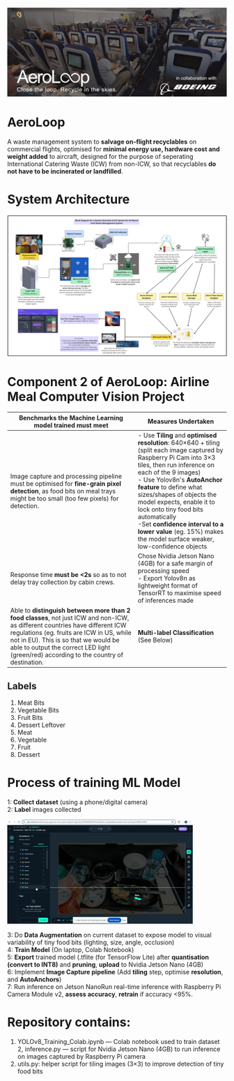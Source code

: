![Alt text](pictures/banner2.png)
# AeroLoop
A waste management system to **salvage on-flight recyclables** on commercial flights, optimised for **minimal energy use, hardware cost and weight added** to aircraft, designed for the purpose of seperating International Catering Waste (ICW) from non-ICW, so that recyclables **do not have to be incinerated or landfilled**.

# System Architecture
![Alt text](pictures/SystemArchitecture.png)


# Component 2 of AeroLoop: Airline Meal Computer Vision Project
| Benchmarks the Machine Learning model trained must meet | Measures Undertaken |
|--|--|
| Image capture and processing pipeline must be optimised for **fine-grain pixel detection**, as food bits on meal trays might be too small (too few pixels) for detection. | - Use **Tiling** and **optimised resolution**: 640×640 + tiling (split each image captured by Raspberry Pi Cam into 3×3 tiles, then run inference on each of the 9 images) <br> - Use Yolov8n's **AutoAnchor feature** to define what sizes/shapes of objects the model expects, enable it to lock onto tiny food bits automatically <br> -Set **confidence interval to a lower value** (eg. 15%) makes the model surface weaker, low-confidence objects <br>
| Response time **must be <2s** so as to not delay tray collection by cabin crews. | Chose Nvidia Jetson Nano (4GB) for a safe margin of processing speed <br> - Export Yolov8n as lightweight format of TensorRT to maximise speed of inferences made <br>| 
| Able to **distinguish between more than 2 food classes**, not just ICW and non-ICW, as different countries have different ICW regulations (eg. fruits are ICW in US, while not in EU). This is so that we would  be able to output the correct LED light (green/red) according to the country of destination. | **Multi-label Classification** (See Below)

## Labels
1. Meat Bits
2. Vegetable Bits
3. Fruit Bits
4. Dessert Leftover
5. Meat
6. Vegetable
7. Fruit
8. Dessert

# Process of training ML Model
1: **Collect dataset** (using a phone/digital camera) <br>
2: **Label** images collected <br>

![Alt text](pictures/labelling.gif)

3: Do **Data Augmentation** on current dataset to expose model to visual variability of tiny food bits (lighting, size, angle, occlusion) <br>
4: **Train Model** (On laptop, Colab Notebook) <br>
5: **Export** trained model (.tflite (for TensorFlow Lite) after **quantisation (convert to INT8)** and **pruning**, **upload** to Nvidia Jetson Nano (4GB) <br>
6: Implement **Image Capture pipeline** (Add **tiling** step, optimise **resolution**, and **AutoAnchors**) <br>
7: Run inference on Jetson NanoRun real-time inference with Raspberry Pi Camera Module v2, **assess accuracy**, **retrain** if accuracy <95%. <br>

# Repository contains:
1. YOLOv8_Training_Colab.ipynb — Colab notebook used to train dataset
2, inference.py — script for Nvidia Jetson Nano (4GB) to run inference on images captured by Raspberry Pi camera
3. utils.py: helper script for tiling images (3×3) to improve detection of tiny food bits


